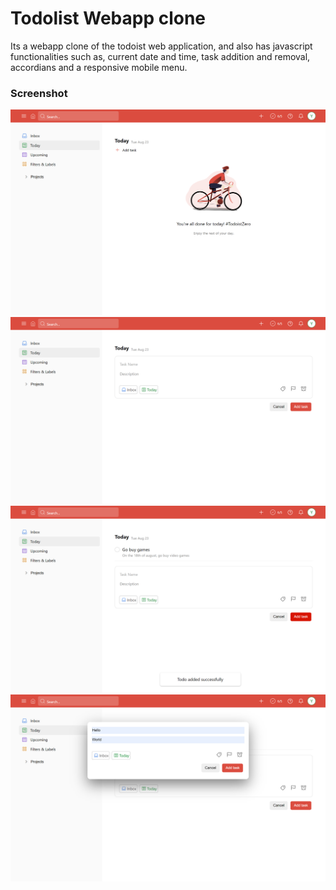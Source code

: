 # Todolist Webapp clone
Its a webapp clone of the todoist web application, and also has javascript functionalities such as, current date and time, task addition and removal, accordians and a responsive mobile menu.

### Screenshot
![](/screenshots/screenshot.png)
![](/screenshots/screenshot1.png)
![](/screenshots/screenshot2.png)
![](/screenshots/screenshot3.png)